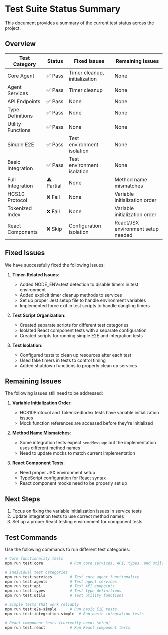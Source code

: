# Test Suite Status Summary

This document provides a summary of the current test status across the project.

## Overview

| Test Category           | Status  | Fixed Issues                       | Remaining Issues                           |
|-------------------------|---------|------------------------------------|-------------------------------------------|
| Core Agent              | ✅ Pass | Timer cleanup, initialization      | None                                       |
| Agent Services          | ✅ Pass | Timer cleanup                      | None                                       |
| API Endpoints           | ✅ Pass | None                               | None                                       |
| Type Definitions        | ✅ Pass | None                               | None                                       |
| Utility Functions       | ✅ Pass | None                               | None                                       |
| Simple E2E              | ✅ Pass | Test environment isolation         | None                                       |
| Basic Integration       | ✅ Pass | Test environment isolation         | None                                       |
| Full Integration        | ⚠️ Partial | None                           | Method name mismatches                     |
| HCS10 Protocol          | ❌ Fail | None                               | Variable initialization order              |
| Tokenized Index         | ❌ Fail | None                               | Variable initialization order              |
| React Components        | ❌ Skip | Configuration isolation            | React/JSX environment setup needed         |

## Fixed Issues

We have successfully fixed the following issues:

1. **Timer-Related Issues**:
   - Added NODE_ENV=test detection to disable timers in test environment
   - Added explicit timer cleanup methods to services
   - Set up proper Jest setup file to handle environment variables
   - Implemented force exit in test scripts to handle dangling timers

2. **Test Script Organization**:
   - Created separate scripts for different test categories
   - Isolated React component tests with a separate configuration
   - Created scripts for running simple E2E and integration tests

3. **Test Isolation**:
   - Configured tests to clean up resources after each test
   - Used fake timers in tests to control timing
   - Added shutdown functions to properly clean up services

## Remaining Issues

The following issues still need to be addressed:

1. **Variable Initialization Order**:
   - HCS10Protocol and TokenizedIndex tests have variable initialization issues
   - Mock function references are accessed before they're initialized

2. **Method Name Mismatches**:
   - Some integration tests expect `sendMessage` but the implementation uses different method names
   - Need to update mocks to match current implementation

3. **React Component Tests**:
   - Need proper JSX environment setup
   - TypeScript configuration for React syntax
   - React component mocks need to be properly set up

## Next Steps

1. Focus on fixing the variable initialization issues in service tests
2. Update integration tests to use correct method names
3. Set up a proper React testing environment for component tests

## Test Commands

Use the following commands to run different test categories:

```bash
# Core functionality tests
npm run test:core            # Run core services, API, types, and utils tests

# Individual test categories
npm run test:services        # Test core agent functionality
npm run test:agents          # Test agent services
npm run test:api             # Test API endpoints
npm run test:types           # Test type definitions
npm run test:utils           # Test utility functions

# Simple tests that work reliably
npm run test:e2e-simple      # Run basic E2E tests
npm run test:integration-simple  # Run basic integration tests

# React component tests (currently needs setup)
npm run test:react           # Run React component tests
``` 